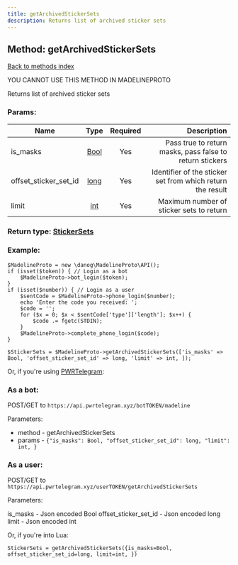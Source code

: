 ```yaml
---
title: getArchivedStickerSets
description: Returns list of archived sticker sets
---
```

## Method: getArchivedStickerSets  
[Back to methods index](index.md)


YOU CANNOT USE THIS METHOD IN MADELINEPROTO


Returns list of archived sticker sets

### Params:

| Name     |    Type       | Required | Description |
|----------|:-------------:|:--------:|------------:|
|is\_masks|[Bool](../types/Bool.md) | Yes|Pass true to return masks, pass false to return stickers|
|offset\_sticker\_set\_id|[long](../types/long.md) | Yes|Identifier of the sticker set from which return the result|
|limit|[int](../types/int.md) | Yes|Maximum number of sticker sets to return|


### Return type: [StickerSets](../types/StickerSets.md)

### Example:


```
$MadelineProto = new \danog\MadelineProto\API();
if (isset($token)) { // Login as a bot
    $MadelineProto->bot_login($token);
}
if (isset($number)) { // Login as a user
    $sentCode = $MadelineProto->phone_login($number);
    echo 'Enter the code you received: ';
    $code = '';
    for ($x = 0; $x < $sentCode['type']['length']; $x++) {
        $code .= fgetc(STDIN);
    }
    $MadelineProto->complete_phone_login($code);
}

$StickerSets = $MadelineProto->getArchivedStickerSets(['is_masks' => Bool, 'offset_sticker_set_id' => long, 'limit' => int, ]);
```

Or, if you're using [PWRTelegram](https://pwrtelegram.xyz):

### As a bot:

POST/GET to `https://api.pwrtelegram.xyz/botTOKEN/madeline`

Parameters:

* method - getArchivedStickerSets
* params - `{"is_masks": Bool, "offset_sticker_set_id": long, "limit": int, }`



### As a user:

POST/GET to `https://api.pwrtelegram.xyz/userTOKEN/getArchivedStickerSets`

Parameters:

is_masks - Json encoded Bool
offset_sticker_set_id - Json encoded long
limit - Json encoded int



Or, if you're into Lua:

```
StickerSets = getArchivedStickerSets({is_masks=Bool, offset_sticker_set_id=long, limit=int, })
```

